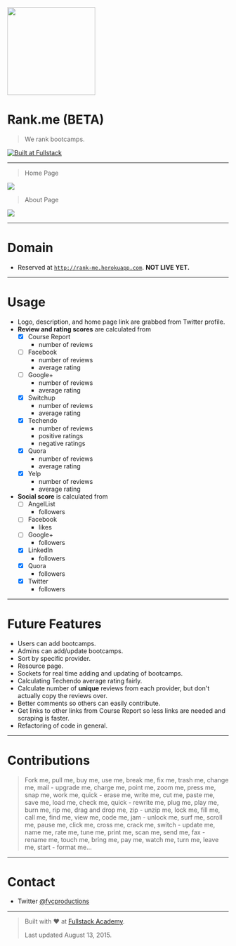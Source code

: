 <img src="https://fvcproductions.files.wordpress.com/2015/08/logo.png" width="200" align="middle">

# Rank.me (**BETA**)

> We rank bootcamps.

<a href="http://www.fullstackacademy.com" target="_blank">![Built at Fullstack](https://img.shields.io/badge/Built%20at-Fullstack-red.svg?style=flat-square)</a>

---

> Home Page

<img align="middle" src="https://fvcproductions.files.wordpress.com/2015/08/rank-me.png">

> About Page

<img align="middle" src="https://fvcproductions.files.wordpress.com/2015/08/rank-me-about.png">

---

# Domain

- Reserved at <a href="http://rank-me.herokuapp.com" target="_blank">`http://rank-me.herokuapp.com`</a>. **NOT LIVE YET.**

---

# Usage

- Logo, description, and home page link are grabbed from Twitter profile.
- **Review and rating scores** are calculated from
    - [X] Course Report
        - number of reviews
    - [ ] Facebook
        - number of reviews
        - average rating
    - [ ] Google+
        - number of reviews
        - average rating
    - [X] Switchup
        - number of reviews
        - average rating
    - [X] Techendo
        - number of reviews
        - positive ratings
        - negative ratings
    - [X] Quora
        - number of reviews
        - average rating
    - [X] Yelp
        - number of reviews
        - average rating
- **Social score** is calculated from
    - [ ] AngelList
        - followers
    - [ ] Facebook
        - likes
    - [ ] Google+
        - followers
    - [X] LinkedIn
        - followers
    - [X] Quora
        - followers
    - [X] Twitter
        - followers

---

# Future Features

- Users can add bootcamps.
- Admins can add/update bootcamps.
- Sort by specific provider.
- Resource page.
- Sockets for real time adding and updating of bootcamps.
- Calculating Techendo average rating fairly.
- Calculate number of **unique** reviews from each provider, but don't actually copy the reviews over.
- Better comments so others can easily contribute.
- Get links to other links from Course Report so less links are needed and scraping is faster.
- Refactoring of code in general.

---

# Contributions

> Fork me, pull me, buy me, use me, break me, fix me, trash me, change me, mail - upgrade me, charge me, point me, zoom me, press me, snap me, work me, quick - erase me, write me, cut me, paste me, save me, load me, check me, quick - rewrite me, plug me, play me, burn me, rip me, drag and drop me, zip - unzip me, lock me, fill me, call me, find me, view me, code me, jam - unlock me, surf me, scroll me, pause me, click me, cross me, crack me, switch - update me, name me, rate me, tune me, print me, scan me, send me, fax - rename me, touch me, bring me, pay me, watch me, turn me, leave me, start - format me...

---

# Contact

- Twitter <a href="http://twitter.com/fvcproductions" target="_blank">@fvcproductions</a>

---

> Built with ❤️ at [Fullstack Academy](http://fullstackacademy.com "Fullstack Academy").
>
> Last updated August 13, 2015.
